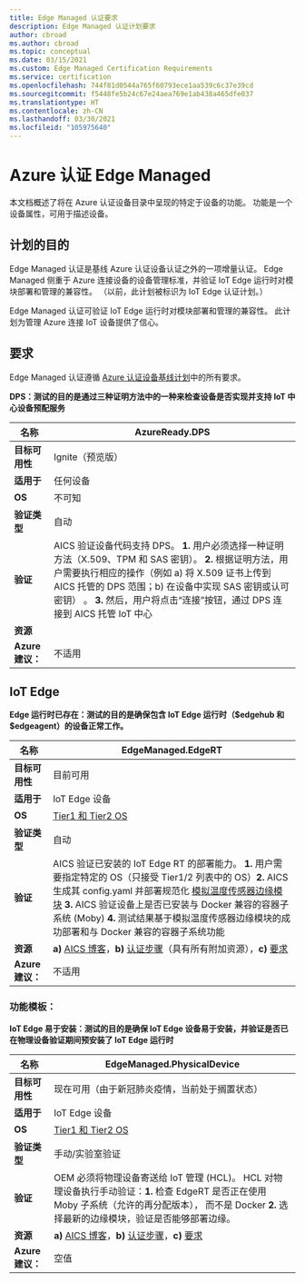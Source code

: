 ```yaml
---
title: Edge Managed 认证要求
description: Edge Managed 认证计划要求
author: cbroad
ms.author: cbroad
ms.topic: conceptual
ms.date: 03/15/2021
ms.custom: Edge Managed Certification Requirements
ms.service: certification
ms.openlocfilehash: 744f81d0544a765f60793ece1aa539c6c37e39cd
ms.sourcegitcommit: f5448fe5b24c67e24aea769e1ab438a465dfe037
ms.translationtype: HT
ms.contentlocale: zh-CN
ms.lasthandoff: 03/30/2021
ms.locfileid: "105975640"
---
```

# <a name="azure-certification-edge-managed"></a>Azure 认证 Edge Managed 

本文档概述了将在 Azure 认证设备目录中呈现的特定于设备的功能。 功能是一个设备属性，可用于描述设备。 

## <a name="program-purpose"></a>计划的目的

Edge Managed 认证是基线 Azure 认证设备认证之外的一项增量认证。 Edge Managed 侧重于 Azure 连接设备的设备管理标准，并验证 IoT Edge 运行时对模块部署和管理的兼容性。 （以前，此计划被标识为 IoT Edge 认证计划。） 

Edge Managed 认证可验证 IoT Edge 运行时对模块部署和管理的兼容性。 此计划为管理 Azure 连接 IoT 设备提供了信心。

## <a name="requirements"></a>要求

Edge Managed 认证遵循 [Azure 认证设备基线计划](.\program-requirements-azure-certified-device.md)中的所有要求。

**DPS：测试的目的是通过三种证明方法中的一种来检查设备是否实现并支持 IoT 中心设备预配服务**

| **名称**                | AzureReady.DPS                                               |
| ----------------------- | ------------------------------------------------------------ |
| **目标可用性** | Ignite（预览版）                                                |
| **适用于**          | 任何设备                                      |
| **OS**                  | 不可知                                                     |
| **验证类型**     | 自动                                                    |
| **验证**          | AICS 验证设备代码支持 DPS。 **1.** 用户必须选择一种证明方法（X.509、TPM 和 SAS 密钥）。 **2.** 根据证明方法，用户需要执行相应的操作（例如 a) 将 X.509 证书上传到 AICS 托管的 DPS 范围；b) 在设备中实现 SAS 密钥或认可密钥） 。 **3.** 然后，用户将点击“连接”按钮，通过 DPS 连接到 AICS 托管 IoT 中心                                                    |
| **资源**           |                                                      |
| **Azure 建议：**     | 不适用                                                    |

## <a name="iot-edge"></a>IoT Edge

**Edge 运行时已存在：测试的目的是确保包含 IoT Edge 运行时（$edgehub 和 $edgeagent）的设备正常工作。**

| **名称**                | EdgeManaged.EdgeRT                                               |
| ----------------------- | ------------------------------------------------------------ |
| **目标可用性** | 目前可用                                                          |
| **适用于**          | IoT Edge 设备                                                   |
| **OS**                  | [Tier1 和 Tier2 OS](../iot-edge/support.md)                                                     |
| **验证类型**     | 自动                                                    |
| **验证**          | AICS 验证已安装的 IoT Edge RT 的部署能力。 **1.** 用户需要指定特定的 OS（只接受 Tier1/2 列表中的 OS）**2.** AICS 生成其 config.yaml 并部署规范化 [模拟温度传感器边缘模块](https://azuremarketplace.microsoft.com/en-us/marketplace/apps/azure-iot.simulated-temperature-sensor?tab=Overview) **3.** AICS 验证设备上是否已安装与 Docker 兼容的容器子系统 (Moby) **4.** 测试结果基于模拟温度传感器边缘模块的成功部署和与 Docker 兼容的容器子系统功能                                                    |
| **资源**           | **a)** [AICS 博客](https://azure.microsoft.com/en-in/blog/expanding-azure-iot-certification-service-to-support-azure-iot-edge-device-certification/)，**b)** [认证步骤](./overview.md)（具有所有附加资源），**c)** [要求](./program-requirements-azure-certified-device.md) |
| **Azure 建议：**     | 不适用                                                    |

### <a name="capability-template"></a>功能模板：

**IoT Edge 易于安装：测试的目的是确保 IoT Edge 设备易于安装，并验证是否已在物理设备验证期间预安装了 IoT Edge 运行时**

| **名称**                | EdgeManaged.PhysicalDevice                                             |
| ----------------------- | ------------------------------------------------------------ |
| **目标可用性** | 现在可用（由于新冠肺炎疫情，当前处于搁置状态）                                            |
| **适用于**          | IoT Edge 设备                                                   |
| **OS**                  | [Tier1 和 Tier2 OS](../iot-edge/support.md)                                                     |
| **验证类型**     | 手动/实验室验证                                                    |
| **验证**          | OEM 必须将物理设备寄送给 IoT 管理 (HCL)。 HCL 对物理设备执行手动验证：**1.** 检查 EdgeRT 是否正在使用 Moby 子系统（允许的再分配版本）， 而不是 Docker **2.** 选择最新的边缘模块，验证是否能够部署边缘。                                                     |
| **资源**           | **a)** [AICS 博客](https://azure.microsoft.com/en-in/blog/expanding-azure-iot-certification-service-to-support-azure-iot-edge-device-certification/)，**b)** [认证步骤](./overview.md)，**c)** [要求](./program-requirements-azure-certified-device.md) |
| **Azure 建议：**     | 空值                                                    |